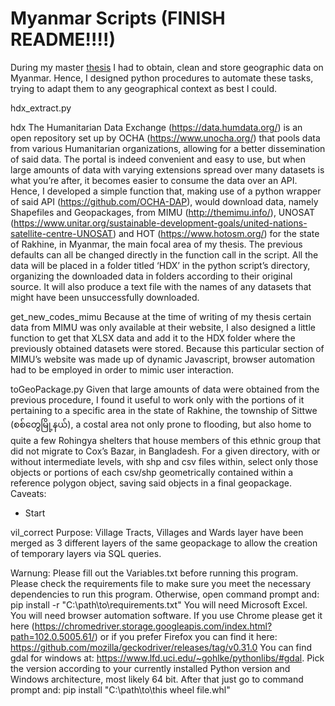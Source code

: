 # Myanmar Scripts (FINISH README!!!!)



During my master [thesis](https://estudogeral.uc.pt/handle/10316/99470) I had to obtain, clean and store geographic data on Myanmar.
Hence, I designed python procedures to automate these tasks, trying to adapt them to any geographical context as best I could.


hdx_extract.py

hdx
The Humanitarian Data Exchange (https://data.humdata.org/) is an open repository set up by OCHA (https://www.unocha.org/) that pools data from various Humanitarian organizations, allowing for a better dissemination of said data. The portal is indeed convenient and easy to use, but when large amounts of data with varying extensions spread over many datasets is what you’re after, it becomes easier to consume the data over an API. Hence, I developed a simple function that, making use of a python wrapper of said API (https://github.com/OCHA-DAP), would download data, namely Shapefiles and Geopackages, from MIMU (http://themimu.info/), UNOSAT (https://www.unitar.org/sustainable-development-goals/united-nations-satellite-centre-UNOSAT) and HOT (https://www.hotosm.org/) for the state of Rakhine, in Myanmar, the main focal area of my thesis.
The previous defaults can all be changed directly in the function call in the script.
All the data will be placed in a folder titled ‘HDX’ in the python script’s directory, organizing the downloaded data in folders according to their original source. It will also produce a text file with the names of any datasets that might have been unsuccessfully downloaded.


get_new_codes_mimu
Because at the time of writing of my thesis certain data from MIMU was only available at their website, I also designed a little function to get that XLSX data and add it to the HDX folder where the previously obtained datasets were stored.
Because this particular section of MIMU’s website was made up of dynamic Javascript, browser automation had to be employed in order to mimic user interaction.



toGeoPackage.py
Given that large amounts of data were obtained from the previous procedure, I found it useful to work only with the portions of it pertaining to a specific area in the state of Rakhine, the township of Sittwe (စစ်တွေမြို့နယ်), a costal area not only prone to flooding, but also home to quite a few Rohingya shelters that house members of this ethnic group that did not migrate to Cox’s Bazar, in Bangladesh. 
For a given directory, with or without intermediate levels, with shp and csv files within, select only those objects or portions of each csv/shp geometrically contained within a reference polygon object, saving said objects in a final geopackage.
Caveats:
- Start


vil_correct
Purpose:
Village Tracts, Villages and Wards layer have been merged as 3 different layers of the same geopackage to allow the creation of temporary layers via SQL queries.


Warnung:
Please fill out the Variables.txt before running this program.
Please check the requirements file to make sure you meet the necessary dependencies to run this program. Otherwise, open command prompt and: pip install -r "C:\path\to\requirements.txt"
You will need Microsoft Excel.
You will need browser automation software. If you use Chrome please get it here (https://chromedriver.storage.googleapis.com/index.html?path=102.0.5005.61/) or if you prefer Firefox you can find it here: https://github.com/mozilla/geckodriver/releases/tag/v0.31.0
You can find gdal for windows at: https://www.lfd.uci.edu/~gohlke/pythonlibs/#gdal. Pick the version according to your currently installed Python version and Windows architecture, most likely 64 bit. After that just go to command prompt and: pip install "C:\path\to\this wheel file.whl"
